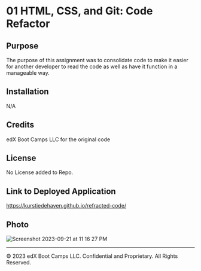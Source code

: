 # 01 HTML, CSS, and Git: Code Refactor

## Purpose

The purpose of this assignment was to consolidate code to make it easier for another developer to read the code as well as have it function in a manageable way.

## Installation

N/A

## Credits

edX Boot Camps LLC for the original code

## License

No License added to Repo.

## Link to Deployed Application

https://kurstiedehaven.github.io/refracted-code/

## Photo

![Screenshot 2023-09-21 at 11 16 27 PM](https://github.com/kurstiedehaven/refracted-code/assets/134163209/bc5ec6f6-e477-43fd-875a-9d69ac6cc822)

---

© 2023 edX Boot Camps LLC. Confidential and Proprietary. All Rights Reserved.
